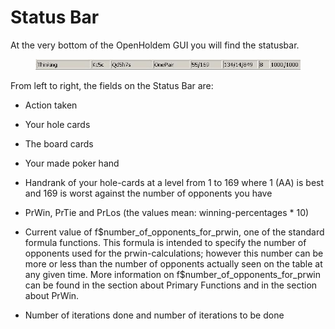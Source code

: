 # Status Bar

At the very bottom of the OpenHoldem GUI you will find the statusbar.

<figure>
<img src="images/statusbar.jpg" />
</figure>

From left to right, the fields on the Status Bar are:

- Action taken

- Your hole cards

- The board cards

- Your made poker hand

- Handrank of your hole-cards at a level from 1 to 169 where 1 (AA) is
  best and 169 is worst against the number of opponents you have

- PrWin, PrTie and PrLos (the values mean: winning-percentages \* 10)

- Current value of f\$number_of_opponents_for_prwin, one of the standard
  formula functions. This formula is intended to specify the number of
  opponents used for the prwin-calculations; however this number can be
  more or less than the number of opponents actually seen on the table
  at any given time. More information on
  f\$number_of_opponents_for_prwin can be found in the section about
  Primary Functions and in the section about PrWin.

- Number of iterations done and number of iterations to be done

